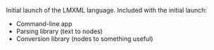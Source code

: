 Initial launch of the LMXML language. Included with the initial launch:

- Command-line app
- Parsing library (text to nodes)
- Conversion library (nodes to something useful) 
